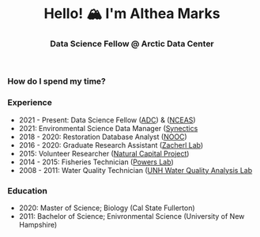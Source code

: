 <h1 align="center"> Hello! 🏔️ I'm Althea Marks </h1>

<h3 align="center"> Data Science Fellow @ Arctic Data Center </h3>
<br>

### How do I spend my time?

### Experience 

- 2021 - Present: Data Science Fellow ([ADC](https://arcticdata.io/)) & ([NCEAS](https://nceas.ucsb.edu))
- 2021: Environmental Science Data Manager ([Synectics](https://synectics.net/public/framework/bannerhtml.aspx?dsn=systm&idhtml=334&banner=synectics_home.png&title=Synectics%20Environmental%20Data%20Services)
- 2018 - 2020: Restoration Database Analyst ([NOOC](https://olympiaoysternet.ucdavis.edu/))
- 2016 - 2020: Graduate Research Assistant ([Zacherl Lab](https://zacherllab.com/))
- 2015: Volunteer Researcher ([Natural Capital Project](https://naturalcapitalproject.stanford.edu/))
- 2014 - 2015: Fisheries Technician ([Powers Lab](https://www.disl.edu/research/fisheries-ecology-research))
- 2008 - 2011: Water Quality Technician ([UNH Water Quality Analysis Lab](https://wrrc.unh.edu/unh-water-quality-analysis-laboratory)

### Education
- 2020: Master of Science; Biology (Cal State Fullerton)
- 2011: Bachelor of Science; Enivronmental Science (University of New Hampshire)

<!--
**theamarks/theamarks** is a ✨ _special_ ✨ repository because its `README.md` (this file) appears on your GitHub profile.

Here are some ideas to get you started:

- 🔭 I’m currently working on ...
- 🌱 I’m currently learning ...
- 👯 I’m looking to collaborate on ...
- 🤔 I’m looking for help with ...
- 💬 Ask me about ...
- 📫 How to reach me: ...
- 😄 Pronouns: ...
- ⚡ Fun fact: ...
-->
